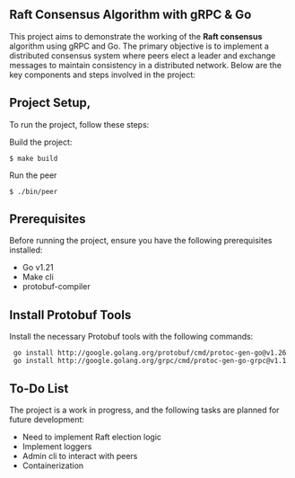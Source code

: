 ## Raft Consensus Algorithm with gRPC & Go

This project aims to demonstrate the working of the **Raft consensus** algorithm using gRPC and Go. The primary objective is
to implement a distributed consensus system where peers elect a leader and exchange messages to maintain consistency 
in a distributed network. Below are the key components and steps involved in the project:

## Project Setup,

To run the project, follow these steps:

Build the project:

```
$ make build
```

Run the peer

```
$ ./bin/peer
```

## Prerequisites

Before running the project, ensure you have the following prerequisites installed:

* Go v1.21
* Make cli
* protobuf-compiler

## Install Protobuf Tools

Install the necessary Protobuf tools with the following commands:

```
 go install http://google.golang.org/protobuf/cmd/protoc-gen-go@v1.26
 go install http://google.golang.org/grpc/cmd/protoc-gen-go-grpc@v1.1
```

## To-Do List

The project is a work in progress, and the following tasks are planned for future development:

* Need to implement Raft election logic
* Implement loggers
* Admin cli to interact with peers
* Containerization
